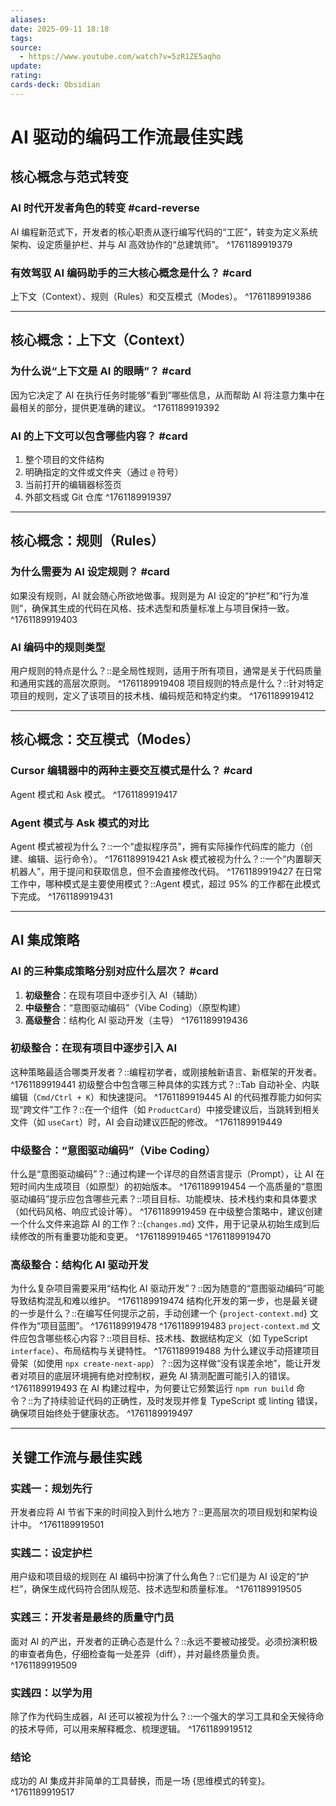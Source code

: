 ```yaml
---
aliases:
date: 2025-09-11 18:18
tags:
source:
  - https://www.youtube.com/watch?v=5zR1ZE5aqho
update:
rating:
cards-deck: Obsidian
---
```

# AI 驱动的编码工作流最佳实践

## 核心概念与范式转变

### AI 时代开发者角色的转变 #card-reverse
AI 编程新范式下，开发者的核心职责从逐行编写代码的“工匠”，转变为定义系统架构、设定质量护栏、并与 AI 高效协作的“总建筑师”。
^1761189919379

### 有效驾驭 AI 编码助手的三大核心概念是什么？ #card
上下文（Context）、规则（Rules）和交互模式（Modes）。
^1761189919386

---

## 核心概念：上下文（Context）

### 为什么说“上下文是 AI 的眼睛”？ #card
因为它决定了 AI 在执行任务时能够“看到”哪些信息，从而帮助 AI 将注意力集中在最相关的部分，提供更准确的建议。
^1761189919392

### AI 的上下文可以包含哪些内容？ #card
1.  整个项目的文件结构
2.  明确指定的文件或文件夹（通过 `@` 符号）
3.  当前打开的编辑器标签页
4.  外部文档或 Git 仓库
^1761189919397

---

## 核心概念：规则（Rules）

### 为什么需要为 AI 设定规则？ #card
如果没有规则，AI 就会随心所欲地做事。规则是为 AI 设定的“护栏”和“行为准则”，确保其生成的代码在风格、技术选型和质量标准上与项目保持一致。
^1761189919403

### AI 编码中的规则类型
用户规则的特点是什么？::是全局性规则，适用于所有项目，通常是关于代码质量和通用实践的高层次原则。 ^1761189919408
项目规则的特点是什么？::针对特定项目的规则，定义了该项目的技术栈、编码规范和特定约束。 ^1761189919412

---

## 核心概念：交互模式（Modes）

### Cursor 编辑器中的两种主要交互模式是什么？ #card
Agent 模式和 Ask 模式。
^1761189919417

### Agent 模式与 Ask 模式的对比
Agent 模式被视为什么？::一个“虚拟程序员”，拥有实际操作代码库的能力（创建、编辑、运行命令）。 ^1761189919421
Ask 模式被视为什么？::一个“内置聊天机器人”，用于提问和获取信息，但不会直接修改代码。 ^1761189919427
在日常工作中，哪种模式是主要使用模式？::Agent 模式，超过 95% 的工作都在此模式下完成。 ^1761189919431

---

## AI 集成策略

### AI 的三种集成策略分别对应什么层次？ #card
1.  **初级整合**：在现有项目中逐步引入 AI（辅助）
2.  **中级整合**：“意图驱动编码”（Vibe Coding）（原型构建）
3.  **高级整合**：结构化 AI 驱动开发（主导）
^1761189919436

### 初级整合：在现有项目中逐步引入 AI
这种策略最适合哪类开发者？::编程初学者，或刚接触新语言、新框架的开发者。 ^1761189919441
初级整合中包含哪三种具体的实践方式？::Tab 自动补全、内联编辑（`Cmd/Ctrl + K`）和快速提问。 ^1761189919445
AI 的代码推荐能力如何实现“跨文件”工作？::在一个组件（如 `ProductCard`）中接受建议后，当跳转到相关文件（如 `useCart`）时，AI 会自动建议匹配的修改。 ^1761189919449

### 中级整合：“意图驱动编码”（Vibe Coding）
什么是“意图驱动编码”？::通过构建一个详尽的自然语言提示（Prompt），让 AI 在短时间内生成项目（如原型）的初始版本。 ^1761189919454
一个高质量的“意图驱动编码”提示应包含哪些元素？::项目目标、功能模块、技术栈约束和具体要求（如代码风格、响应式设计等）。 ^1761189919459
在中级整合策略中，建议创建一个什么文件来追踪 AI 的工作？::{`changes.md`} 文件，用于记录从初始生成到后续修改的所有重要功能和变更。 ^1761189919465
^1761189919470

### 高级整合：结构化 AI 驱动开发
为什么复杂项目需要采用“结构化 AI 驱动开发”？::因为随意的“意图驱动编码”可能导致结构混乱和难以维护。 ^1761189919474
结构化开发的第一步，也是最关键的一步是什么？::在编写任何提示之前，手动创建一个 {`project-context.md`} 文件作为“项目蓝图”。 ^1761189919478
^1761189919483
`project-context.md` 文件应包含哪些核心内容？::项目目标、技术栈、数据结构定义（如 TypeScript `interface`）、布局结构与关键特性。 ^1761189919488
为什么建议手动搭建项目骨架（如使用 `npx create-next-app`）？::因为这样做“没有误差余地”，能让开发者对项目的底层环境拥有绝对控制权，避免 AI 猜测配置可能引入的错误。 ^1761189919493
在 AI 构建过程中，为何要让它频繁运行 `npm run build` 命令？::为了持续验证代码的正确性，及时发现并修复 TypeScript 或 linting 错误，确保项目始终处于健康状态。 ^1761189919497

---

## 关键工作流与最佳实践

### 实践一：规划先行
开发者应将 AI 节省下来的时间投入到什么地方？::更高层次的项目规划和架构设计中。 ^1761189919501

### 实践二：设定护栏
用户级和项目级的规则在 AI 编码中扮演了什么角色？::它们是为 AI 设定的“护栏”，确保生成代码符合团队规范、技术选型和质量标准。 ^1761189919505

### 实践三：开发者是最终的质量守门员
面对 AI 的产出，开发者的正确心态是什么？::永远不要被动接受。必须扮演积极的审查者角色，仔细检查每一处差异（diff），并对最终质量负责。 ^1761189919509

### 实践四：以学为用
除了作为代码生成器，AI 还可以被视为什么？::一个强大的学习工具和全天候待命的技术导师，可以用来解释概念、梳理逻辑。 ^1761189919512

### 结论
成功的 AI 集成并非简单的工具替换，而是一场 {思维模式的转变}。
^1761189919517
